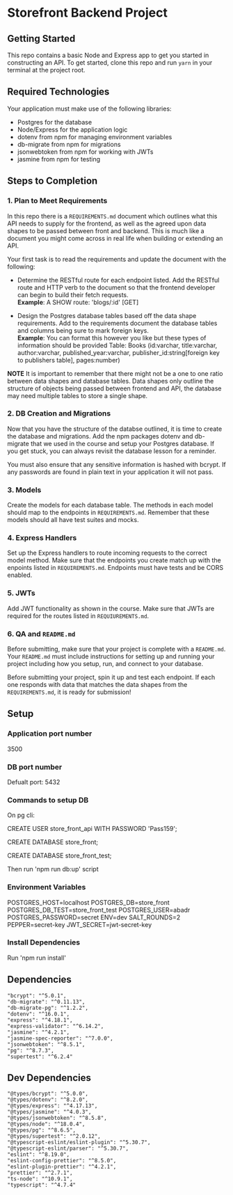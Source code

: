 # Storefront Backend Project

## Getting Started

This repo contains a basic Node and Express app to get you started in constructing an API. To get started, clone this repo and run `yarn` in your terminal at the project root.

## Required Technologies
Your application must make use of the following libraries:
- Postgres for the database
- Node/Express for the application logic
- dotenv from npm for managing environment variables
- db-migrate from npm for migrations
- jsonwebtoken from npm for working with JWTs
- jasmine from npm for testing

## Steps to Completion

### 1. Plan to Meet Requirements

In this repo there is a `REQUIREMENTS.md` document which outlines what this API needs to supply for the frontend, as well as the agreed upon data shapes to be passed between front and backend. This is much like a document you might come across in real life when building or extending an API. 

Your first task is to read the requirements and update the document with the following:
- Determine the RESTful route for each endpoint listed. Add the RESTful route and HTTP verb to the document so that the frontend developer can begin to build their fetch requests.    
**Example**: A SHOW route: 'blogs/:id' [GET] 

- Design the Postgres database tables based off the data shape requirements. Add to the requirements document the database tables and columns being sure to mark foreign keys.   
**Example**: You can format this however you like but these types of information should be provided
Table: Books (id:varchar, title:varchar, author:varchar, published_year:varchar, publisher_id:string[foreign key to publishers table], pages:number)

**NOTE** It is important to remember that there might not be a one to one ratio between data shapes and database tables. Data shapes only outline the structure of objects being passed between frontend and API, the database may need multiple tables to store a single shape. 

### 2.  DB Creation and Migrations

Now that you have the structure of the databse outlined, it is time to create the database and migrations. Add the npm packages dotenv and db-migrate that we used in the course and setup your Postgres database. If you get stuck, you can always revisit the database lesson for a reminder. 

You must also ensure that any sensitive information is hashed with bcrypt. If any passwords are found in plain text in your application it will not pass.

### 3. Models

Create the models for each database table. The methods in each model should map to the endpoints in `REQUIREMENTS.md`. Remember that these models should all have test suites and mocks.

### 4. Express Handlers

Set up the Express handlers to route incoming requests to the correct model method. Make sure that the endpoints you create match up with the enpoints listed in `REQUIREMENTS.md`. Endpoints must have tests and be CORS enabled. 

### 5. JWTs

Add JWT functionality as shown in the course. Make sure that JWTs are required for the routes listed in `REQUIUREMENTS.md`.

### 6. QA and `README.md`

Before submitting, make sure that your project is complete with a `README.md`. Your `README.md` must include instructions for setting up and running your project including how you setup, run, and connect to your database. 

Before submitting your project, spin it up and test each endpoint. If each one responds with data that matches the data shapes from the `REQUIREMENTS.md`, it is ready for submission!

## Setup

### Application port number

3500

### DB port number

Defualt port: 5432

### Commands to setup DB
On pg cli:

CREATE USER store_front_api WITH PASSWORD 'Pass159';

CREATE DATABASE store_front;

CREATE DATABASE store_front_test;

Then run 'npm run db:up' script

### Environment Variables 

POSTGRES_HOST=localhost
POSTGRES_DB=store_front
POSTGRES_DB_TEST=store_front_test
POSTGRES_USER=abadr
POSTGRES_PASSWORD=secret
ENV=dev
SALT_ROUNDS=2
PEPPER=secret-key
JWT_SECRET=jwt-secret-key

### Install Dependencies

Run 'npm run install'

## Dependencies

    "bcrypt": "^5.0.1",
    "db-migrate": "^0.11.13",
    "db-migrate-pg": "^1.2.2",
    "dotenv": "^16.0.1",
    "express": "^4.18.1",
    "express-validator": "^6.14.2",
    "jasmine": "^4.2.1",
    "jasmine-spec-reporter": "^7.0.0",
    "jsonwebtoken": "^8.5.1",
    "pg": "^8.7.3",
    "supertest": "^6.2.4"

## Dev Dependencies

    "@types/bcrypt": "^5.0.0",
    "@types/dotenv": "^8.2.0",
    "@types/express": "^4.17.13",
    "@types/jasmine": "^4.0.3",
    "@types/jsonwebtoken": "^8.5.8",
    "@types/node": "^18.0.4",
    "@types/pg": "^8.6.5",
    "@types/supertest": "^2.0.12",
    "@typescript-eslint/eslint-plugin": "^5.30.7",
    "@typescript-eslint/parser": "^5.30.7",
    "eslint": "^8.19.0",
    "eslint-config-prettier": "^8.5.0",
    "eslint-plugin-prettier": "^4.2.1",
    "prettier": "^2.7.1",
    "ts-node": "^10.9.1",
    "typescript": "^4.7.4"


  
